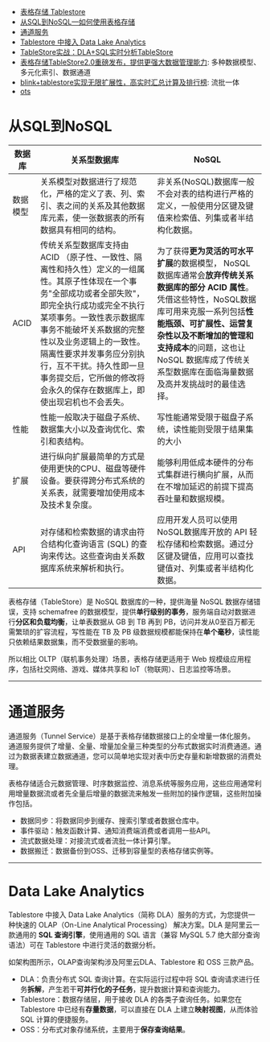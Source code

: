 - [表格存储 Tablestore](https://help.aliyun.com/product/27278.html?spm=a2c4g.11186623.6.540.250021afKG2Dmh)
- [从SQL到NoSQL—如何使用表格存储](https://developer.aliyun.com/article/64411?spm=a2c4g.11186623.2.48.71174c0cvqmpm9)
- [通道服务](https://help.aliyun.com/document_detail/102489.html?spm=a2c4g.11186623.6.657.14a1411dR1mwBm)
- [Tablestore 中接入 Data Lake Analytics](https://help.aliyun.com/document_detail/87488.html?spm=a2c4g.11186623.6.748.783374c0uvfBiz)
- [TableStore实战：DLA+SQL实时分析TableStore](https://developer.aliyun.com/article/682842)
- [表格存储TableStore2.0重磅发布，提供更强大数据管理能力](https://developer.aliyun.com/article/692900?spm=a2c6h.14164896.0.0.760953d9OtybIh): 多种数据模型、多元化索引、数据通道
- [blink+tablestore实现无限扩展性，高实时汇总计算及排行榜](https://developer.aliyun.com/article/712582): 流批一体
- [ots](https://blog.csdn.net/weixin_34209406/article/details/90625991)

# 从SQL到NoSQL

 数据库 | 关系型数据库 |	NoSQL
-------- | --- | ----
数据模型    |  关系模型对数据进行了规范化，严格的定义了表、列、索引、表之间的关系及其他数据库元素，使一张数据表的所有数据具有相同的结构。 | 非关系(NoSQL)数据库一般不会对表的结构进行严格的定义，一般使用分区键及键值来检索值、列集或者半结构化数据。
ACID        |   传统关系型数据库支持由 ACID （原子性、一致性、隔离性和持久性）定义的一组属性。其原子性体现在一个事务"全部成功或者全部失败"，即完全执行成功或完全不执行某项事务。一致性表示数据库事务不能破坏关系数据的完整性以及业务逻辑上的一致性。隔离性要求并发事务应分别执行，互不干扰。持久性即一旦事务提交后，它所做的修改将会永久的保存在数据库上，即使出现宕机也不会丢失。 | 为了获得**更为灵活的可水平扩展**的数据模型， NoSQL 数据库通常会**放弃传统关系数据库的部分 ACID 属性**。凭借这些特性，NoSQL数据库可用来克服一系列包括**性能瓶颈、可扩展性、运营复杂性以及不断增加的管理和支持成本**的问题，这也让 NoSQL 数据库成了传统关系型数据库在面临海量数据及高并发挑战时的最佳选择。
性能      |       性能一般取决于磁盘子系统、数据集大小以及查询优化、索引和表结构。 | 写性能通常受限于磁盘子系统，读性能则受限于结果集的大小
扩展      |       进行纵向扩展最简单的方式是使用更快的CPU、磁盘等硬件设备。要获得跨分布式系统的关系表，就需要增加使用成本及技术复杂度。 | 能够利用低成本硬件的分布式集群进行横向扩展，从而在不增加延迟的前提下提高吞吐量和数据规模。
API         |    对存储和检索数据的请求由符合结构化查询语言 (SQL) 的查询来传达。这些查询由关系数据库系统来解析和执行。 | 应用开发人员可以使用NoSQL数据库开放的 API 轻松存储和检索数据。通过分区键及键值，应用可以查找键值对、列集或者半结构化数据。


表格存储（TableStore）是 NoSQL 数据库的一种，提供海量 NoSQL 数据存储错误，支持 schemafree 的数据模型，提供**单行级别的事务**，服务端自动对数据进行**分区和负载均衡**，让单表数据从 GB 到 TB 再到 PB，访问并发从0至百万都无需繁琐的扩容流程，写性能在 TB 及 PB 级数据规模都能保持在**单个毫秒**，读性能只依赖结果数据集，而不受数据量的影响。

所以相比 OLTP（联机事务处理）场景，表格存储更适用于 Web 规模级应用程序，包括社交网络、游戏、媒体共享和 IoT（物联网）、日志监控等场景。

---
# 通道服务

通道服务（Tunnel Service）是基于表格存储数据接口上的全增量一体化服务。通道服务提供了增量、全量、增量加全量三种类型的分布式数据实时消费通道。通过为数据表建立数据通道，您可以简单地实现对表中历史存量和新增数据的消费处理。

表格存储适合元数据管理、时序数据监控、消息系统等服务应用，这些应用通常利用增量数据流或者先全量后增量的数据流来触发一些附加的操作逻辑，这些附加操作包括。
- 数据同步：将数据同步到缓存、搜索引擎或者数据仓库中。
- 事件驱动：触发函数计算、通知消费端消费或者调用一些API。
- 流式数据处理：对接流式或者流批一体计算引擎。
- 数据搬迁：数据备份到OSS、迁移到容量型的表格存储实例等。

---
# Data Lake Analytics

Tablestore 中接入 Data Lake Analytics（简称 DLA）服务的方式，为您提供一种快速的 OLAP（On-Line Analytical Processing） 解决方案。DLA 是阿里云一款通用的 **SQL 查询引擎**，使用通用的 SQL 语言（兼容 MySQL 5.7 绝大部分查询语法）可在 Tablestore 中进行灵活的数据分析。

如架构图所示，OLAP查询架构涉及阿里云DLA、Tablestore 和 OSS 三款产品。

- DLA：负责分布式 SQL 查询计算。在实际运行过程中将 SQL 查询请求进行任务**拆解**，产生若干**可并行化的子任务**，提升数据计算和查询能力。
- Tablestore：数据存储层，用于接收 DLA 的各类子查询任务。如果您在 Tablestore 中已经有**存量数据**，可以直接在 DLA 上建立**映射视图**，从而体验 SQL 计算的便捷服务。
- OSS：分布式对象存储系统，主要用于**保存查询结果**。
